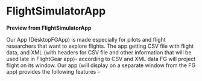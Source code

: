 # FlightSimulatorApp
**Preview from FlightSimulatorApp**

Our App (DesktopFGApp) is made especially for pilots and flight researchers that want to explore flights.
The app getting CSV file with flight data, and XML (with headers for CSV file and other information that will be used late in FlightGear app)- 
according to CSV and XML data FG will project flight on its window. Our app (will display on a separate window from the FG app) provides the following features -
